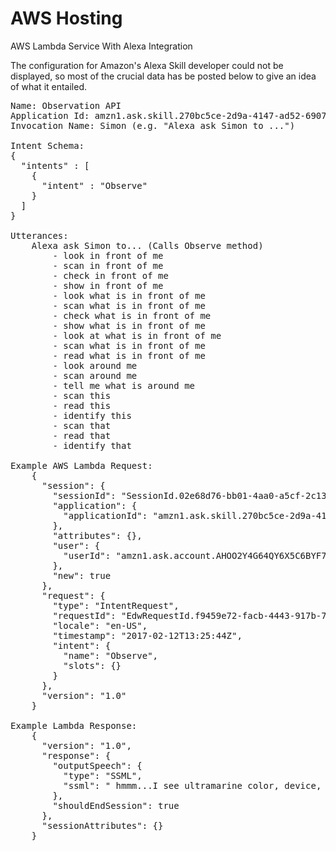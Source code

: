 <h1> AWS Hosting </h1>
<p>AWS Lambda Service With Alexa Integration</p>

<p>The configuration for Amazon's Alexa Skill developer could not be displayed, so most of the crucial data has be posted
below to give an idea of what it entailed.</p>

<pre>
Name: Observation API
Application Id: amzn1.ask.skill.270bc5ce-2d9a-4147-ad52-6907954caeb4
Invocation Name: Simon (e.g. "Alexa ask Simon to ...")

Intent Schema:
{
  "intents" : [
    {
      "intent" : "Observe"
    }
  ]
}

Utterances:
    Alexa ask Simon to... (Calls Observe method)
        - look in front of me
        - scan in front of me
        - check in front of me
        - show in front of me
        - look what is in front of me
        - scan what is in front of me
        - check what is in front of me
        - show what is in front of me
        - look at what is in front of me
        - scan what is in front of me
        - read what is in front of me
        - look around me
        - scan around me
        - tell me what is around me
        - scan this
        - read this
        - identify this
        - scan that
        - read that
        - identify that
        
Example AWS Lambda Request:
    {
      "session": {
        "sessionId": "SessionId.02e68d76-bb01-4aa0-a5cf-2c1399f78c94",
        "application": {
          "applicationId": "amzn1.ask.skill.270bc5ce-2d9a-4147-ad52-6907954caeb4"
        },
        "attributes": {},
        "user": {
          "userId": "amzn1.ask.account.AHOO2Y4G64QY6X5C6BYF7C2O7BRF6KQOOPA72OIWMJ6WPDEUCO66S5QUZ7SALGHFQDDGVV3TP3FTM3FGJKXEYYGTFR4XYDG5RTEWS6MBZWLEXGUWHX6FNQNENZIWJ5BO2U6XXEYMEPQIQQ7EU2BEVH6HVRWISRJ2WC3DGPQ6UOPBY6PH73N4SBMBNG7YNBLW6Y5DGQPHMAPN7MA"
        },
        "new": true
      },
      "request": {
        "type": "IntentRequest",
        "requestId": "EdwRequestId.f9459e72-facb-4443-917b-7542a0ccdca5",
        "locale": "en-US",
        "timestamp": "2017-02-12T13:25:44Z",
        "intent": {
          "name": "Observe",
          "slots": {}
        }
      },
      "version": "1.0"
    }
    
Example Lambda Response:
    {
      "version": "1.0",
      "response": {
        "outputSpeech": {
          "type": "SSML",
          "ssml": "<speak> hmmm...I see ultramarine color, device, electronic device </speak>"
        },
        "shouldEndSession": true
      },
      "sessionAttributes": {}
    }
</pre>
